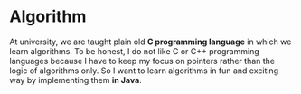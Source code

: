 # Algorithm
At university, we are taught plain old <strong>C programming language</strong> in which we learn algorithms. 
To be honest, I do not like C or C++ programming languages because I have to keep my focus on pointers rather than the logic of algorithms only. 
So I want to learn algorithms in fun and exciting way by implementing them <strong>in Java</strong>. 
